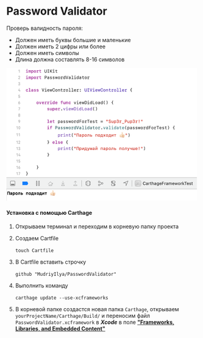 # Password Validator
Проверь валидность пароля:

* Должен иметь буквы большие и маленькие
* Должен иметь 2 цифры или более
* Должен иметь символы
* Длина должна составлять 8-16 символов

<img src="https://github.com/MudriyIlya/PasswordValidator/blob/main/example.png" width="500" />


#### Установка с помощью Carthage

1. Открываем терминал и переходим в корневую папку проекта

2. Создаем Cartfile

   `touch Cartfile`

3. В Cartfile вставить строчку

   `github "MudriyIlya/PasswordValidator"`

4. Выполнить команду

   `carthage update --use-xcframeworks`

5. В корневой папке создастся новая папка `Carthage`, открываем `yourProjectName/Carthage/Build/` и переносим файл `PasswordValidator.xcframework` в ***Xcode*** в поле **<u>"Frameworks, Libraries, and Embedded Content"</u>**
